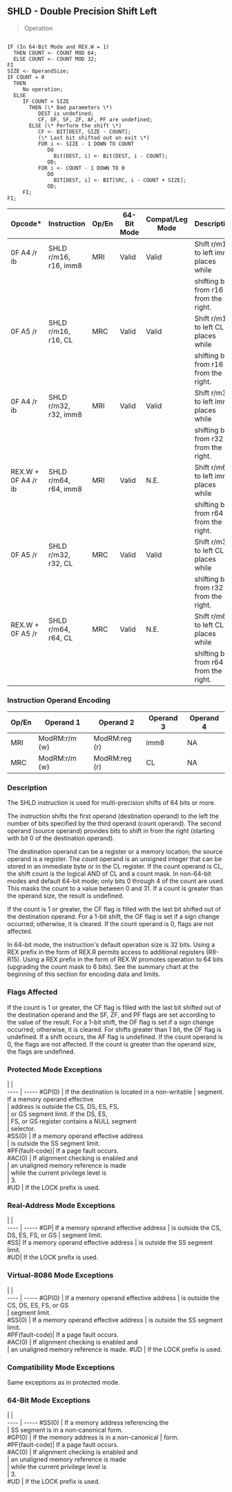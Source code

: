 ## SHLD - Double Precision Shift Left

> Operation
``` slim

IF (In 64-Bit Mode and REX.W = 1)
  THEN COUNT <- COUNT MOD 64;
  ELSE COUNT <- COUNT MOD 32;
FI
SIZE <- OperandSize;
IF COUNT = 0
  THEN
     No operation;
  ELSE
     IF COUNT > SIZE
       THEN (\* Bad parameters \*)
          DEST is undefined;
          CF, OF, SF, ZF, AF, PF are undefined;
       ELSE (\* Perform the shift \*)
          CF <- BIT[DEST, SIZE - COUNT];
          (\* Last bit shifted out on exit \*)
          FOR i <- SIZE - 1 DOWN TO COUNT
             DO
               Bit(DEST, i) <- Bit(DEST, i - COUNT);
             OD;
          FOR i <- COUNT - 1 DOWN TO 0
             DO
               BIT[DEST, i] <- BIT[SRC, i - COUNT + SIZE];
             OD;
     FI;
FI;

```

 Opcode\*            | Instruction          | Op/En| 64-Bit Mode| Compat/Leg Mode| Description                              
 ---  | --- | --- | --- | --- | ---
 0F A4 /r ib        | SHLD r/m16, r16, imm8| MRI  | Valid      | Valid          | Shift r/m16 to left imm8 places while    
                    |                      |      |            |                | shifting bits from r16 in from the right.
 0F A5 /r           | SHLD r/m16, r16, CL  | MRC  | Valid      | Valid          | Shift r/m16 to left CL places while      
                    |                      |      |            |                | shifting bits from r16 in from the right.
 0F A4 /r ib        | SHLD r/m32, r32, imm8| MRI  | Valid      | Valid          | Shift r/m32 to left imm8 places while    
                    |                      |      |            |                | shifting bits from r32 in from the right.
 REX.W + 0F A4 /r ib| SHLD r/m64, r64, imm8| MRI  | Valid      | N.E.           | Shift r/m64 to left imm8 places while    
                    |                      |      |            |                | shifting bits from r64 in from the right.
 0F A5 /r           | SHLD r/m32, r32, CL  | MRC  | Valid      | Valid          | Shift r/m32 to left CL places while      
                    |                      |      |            |                | shifting bits from r32 in from the right.
 REX.W + 0F A5 /r   | SHLD r/m64, r64, CL  | MRC  | Valid      | N.E.           | Shift r/m64 to left CL places while      
                    |                      |      |            |                | shifting bits from r64 in from the right.

### Instruction Operand Encoding
 Op/En| Operand 1    | Operand 2    | Operand 3| Operand 4
 ---  | --- | --- | --- | ---
 MRI  | ModRM:r/m (w)| ModRM:reg (r)| imm8     | NA       
 MRC  | ModRM:r/m (w)| ModRM:reg (r)| CL       | NA       

### Description
The SHLD instruction is used for multi-precision shifts of 64 bits or more.

The instruction shifts the first operand (destination operand) to the left the
number of bits specified by the third operand (count operand). The second operand
(source operand) provides bits to shift in from the right (starting with bit
0 of the destination operand).

The destination operand can be a register or a memory location; the source operand
is a register. The count operand is an unsigned integer that can be stored in
an immediate byte or in the CL register. If the count operand is CL, the shift
count is the logical AND of CL and a count mask. In non-64-bit modes and default
64-bit mode; only bits 0 through 4 of the count are used. This masks the count
to a value between 0 and 31. If a count is greater than the operand size, the
result is undefined.

If the count is 1 or greater, the CF flag is filled with the last bit shifted
out of the destination operand. For a 1-bit shift, the OF flag is set if a sign
change occurred; otherwise, it is cleared. If the count operand is 0, flags
are not affected.

In 64-bit mode, the instruction's default operation size is 32 bits. Using a
REX prefix in the form of REX.R permits access to additional registers (R8-R15).
Using a REX prefix in the form of REX.W promotes operation to 64 bits (upgrading
the count mask to 6 bits). See the summary chart at the beginning of this section
for encoding data and limits.



### Flags Affected
If the count is 1 or greater, the CF flag is filled with the last bit shifted
out of the destination operand and the SF, ZF, and PF flags are set according
to the value of the result. For a 1-bit shift, the OF flag is set if a sign
change occurred; otherwise, it is cleared. For shifts greater than 1 bit, the
OF flag is undefined. If a shift occurs, the AF flag is undefined. If the count
operand is 0, the flags are not affected. If the count is greater than the operand
size, the flags are undefined.


### Protected Mode Exceptions
   | |  
---- | -----
 #GP(0)         | If the destination is located in a non-writable
                | segment. If a memory operand effective         
                | address is outside the CS, DS, ES, FS,         
                | or GS segment limit. If the DS, ES,            
                | FS, or GS register contains a NULL segment     
                | selector.                                      
 #SS(0)         | If a memory operand effective address          
                | is outside the SS segment limit.               
 #PF(fault-code)| If a page fault occurs.                        
 #AC(0)         | If alignment checking is enabled and           
                | an unaligned memory reference is made          
                | while the current privilege level is           
                | 3.                                             
 #UD            | If the LOCK prefix is used.                    

### Real-Address Mode Exceptions
   | |  
---- | -----
 #GP| If a memory operand effective address
    | is outside the CS, DS, ES, FS, or GS 
    | segment limit.                       
 #SS| If a memory operand effective address
    | is outside the SS segment limit.     
 #UD| If the LOCK prefix is used.          

### Virtual-8086 Mode Exceptions
   | |  
---- | -----
 #GP(0)         | If a memory operand effective address 
                | is outside the CS, DS, ES, FS, or GS  
                | segment limit.                        
 #SS(0)         | If a memory operand effective address 
                | is outside the SS segment limit.      
 #PF(fault-code)| If a page fault occurs.               
 #AC(0)         | If alignment checking is enabled and  
                | an unaligned memory reference is made.
 #UD            | If the LOCK prefix is used.           

### Compatibility Mode Exceptions
Same exceptions as in protected mode.


### 64-Bit Mode Exceptions
   | |  
---- | -----
 #SS(0)         | If a memory address referencing the        
                | SS segment is in a non-canonical form.     
 #GP(0)         | If the memory address is in a non-canonical
                | form.                                      
 #PF(fault-code)| If a page fault occurs.                    
 #AC(0)         | If alignment checking is enabled and       
                | an unaligned memory reference is made      
                | while the current privilege level is       
                | 3.                                         
 #UD            | If the LOCK prefix is used.                
